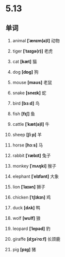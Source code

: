 # 5.13

## 单词

1. animal **[ˈænɪm(ə)l]** 动物

2. tiger **[ˈtaɪɡə(r)]** 老虎

3. cat **[kæt]** 猫

4. dog **[dɒɡ]** 狗

5. mouse **[maʊs]** 老鼠

6. snake **[sneɪk]** 蛇

7. bird **[bɜːd]** 鸟

8. fish **[fɪʃ]** 鱼

9. cattle **[ˈkæt(ə)l]** 牛

10. sheep **[ʃiːp]** 羊

11. horse **[hɔːs]** 马

12. rabbit **[ˈræbɪt]** 兔子

13. monkey **[ˈmʌŋki]** 猴子

14. elephant **[ˈelɪfənt]** 大象

15. lion **[ˈlaɪən]** 狮子

16. chicken **[ˈtʃɪkɪn]** 鸡

17. duck **[dʌk]** 鸭

18. wolf **[wʊlf]** 狼

19. leopard **[ˈlepəd]** 豹

20. giraffe **[dʒəˈrɑːf]** 长颈鹿

21. pig **[pɪɡ]** 猪
